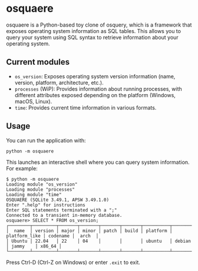 # osquaere

osquaere is a Python-based toy clone of osquery, which is a framework that exposes operating system information as SQL tables. This allows you to query your system using SQL syntax to retrieve information about your operating system.

## Current modules

* `os_version`: Exposes operating system version information (name, version, platform, architecture, etc.).
* `processes` (WiP): Provides information about running processes, with different attributes exposed depending on the platform (Windows, macOS, Linux).
* `time`: Provides current time information in various formats.

## Usage
You can run the application with:
```
python -m osquaere
```
This launches an interactive shell where you can query system information. For example:
```
$ python -m osquaere
Loading module "os_version"
Loading module "processes"
Loading module "time"
OSQUAERE (SQLite 3.49.1, APSW 3.49.1.0)
Enter ".help" for instructions
Enter SQL statements terminated with a ";"
Connected to a transient in-memory database.
osquaere> SELECT * FROM os_version;
┌────────┬─────────┬───────┬───────┬───────┬───────┬──────────┬───────────────┬──────────┬────────┐
│  name  │ version │ major │ minor │ patch │ build │ platform │ platform_like │ codename │  arch  │
│ Ubuntu │ 22.04   │ 22    │ 04    │       │       │ ubuntu   │ debian        │ jammy    │ x86_64 │
└────────┴─────────┴───────┴───────┴───────┴───────┴──────────┴───────────────┴──────────┴────────┘
```
Press Ctrl-D (Ctrl-Z on Windows) or enter `.exit` to exit.